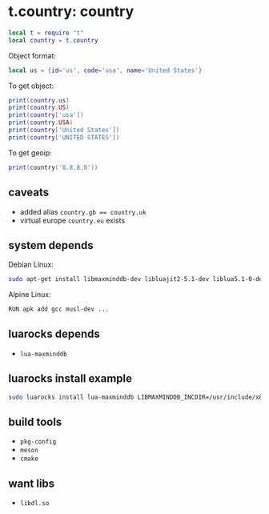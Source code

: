 # t.country: country
```lua
local t = require "t"
local country = t.country
```

Object format:
```lua
local us = {id='us', code='usa', name='United States'}
```

To get object:
```lua
print(country.us)
print(country.US)
print(country['usa'])
print(country.USA)
print(country['United States'])
print(country['UNITED STATES'])
```

To get geoip:
```lua
print(country('8.8.8.8'))
```

## caveats
- added alias `country.gb == country.uk`
- virtual europe `country.eu` exists

## system depends
Debian Linux:
```bash
sudo apt-get install libmaxminddb-dev libluajit2-5.1-dev liblua5.1-0-dev liblua5.3-dev
```
Alpine Linux:
```bash
RUN apk add gcc musl-dev ...
```

## luarocks depends
- `lua-maxminddb`

## luarocks install example
```bash
sudo luarocks install lua-maxminddb LIBMAXMINDDB_INCDIR=/usr/include/x86_64-linux-gnu
```

## build tools
- `pkg-config`
- `meson`
- `cmake`

## want libs
- `libdl.so`
